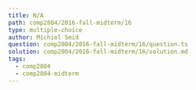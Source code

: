 ```yaml
---
title: N/A
path: comp2804/2016-fall-midterm/16
type: multiple-choice
author: Michiel Smid
question: comp2804/2016-fall-midterm/16/question.ts
solution: comp2804/2016-fall-midterm/16/solution.md
tags:
  - comp2804
  - comp2804-midterm
---
```

